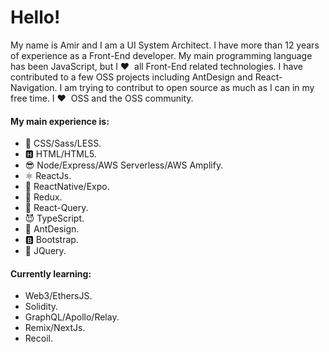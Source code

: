 # Hello!

My name is Amir and I am a UI System Architect. I have more than 12 years of experience as a Front-End developer. My main programming language has been JavaScript, but I ❤️ &nbsp;all Front-End related technologies. I have contributed to a few OSS projects including AntDesign and React-Navigation. I am trying to contribut to open source as much as I can in my free time. I ❤️ &nbsp;OSS and the OSS community. 

#### My main experience is:
- 💫 CSS/Sass/LESS. 
- 🅷 HTML/HTML5.
- 😎 Node/Express/AWS Serverless/AWS Amplify.
- ⚛ ReactJs. 
- 📱 ReactNative/Expo.
- 🤖 Redux.
- 🧮 React-Query.
- 😈 TypeScript.
- 🐜 AntDesign.
- 🅱 Bootstrap.
- 👾 JQuery.


#### Currently learning:
- Web3/EthersJS.
- Solidity.
- GraphQL/Apollo/Relay.
- Remix/NextJs.
- Recoil.


<!--
**amir5000/amir5000** is a ✨ _special_ ✨ repository because its `README.md` (this file) appears on your GitHub profile.

Here are some ideas to get you started:

- 🔭 I’m currently working on ...
- 🌱 I’m currently learning ...
- 👯 I’m looking to collaborate on ...
- 🤔 I’m looking for help with ...
- 💬 Ask me about ...
- 📫 How to reach me: ...
- 😄 Pronouns: ...
- ⚡ Fun fact: ...
-->
